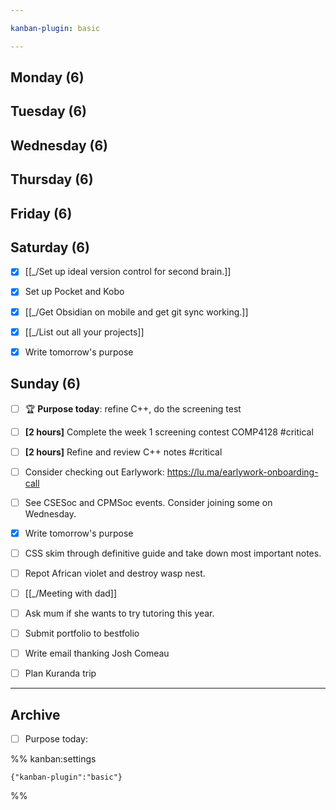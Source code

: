 ```yaml
---

kanban-plugin: basic

---
```


## Monday (6)



## Tuesday (6)



## Wednesday (6)



## Thursday (6)



## Friday (6)



## Saturday (6)

- [x] [[_/Set up ideal version control for second brain.]]
- [x] Set up Pocket and Kobo
- [x] [[_/Get Obsidian on mobile and get git sync working.]]
- [x] [[_/List out all your projects]]
- [x] Write tomorrow's purpose


## Sunday (6)

- [ ] 🏆 **Purpose today**: refine C++, do the screening test
- [ ] **[2 hours]** Complete the week 1 screening contest COMP4128 #critical
- [ ] **[2 hours]** Refine and review C++ notes #critical
- [ ] Consider checking out Earlywork: https://lu.ma/earlywork-onboarding-call
- [ ] See CSESoc and CPMSoc events. Consider joining some on Wednesday.
- [x] Write tomorrow's purpose
- [ ] CSS skim through definitive guide and take down most important notes.
- [ ] Repot African violet and destroy wasp nest.
- [ ] [[_/Meeting with dad]]
- [ ] Ask mum if she wants to try tutoring this year.
- [ ] Submit portfolio to bestfolio
- [ ] Write email thanking Josh Comeau
- [ ] Plan Kuranda trip


***

## Archive

- [ ] Purpose today:

%% kanban:settings
```
{"kanban-plugin":"basic"}
```
%%